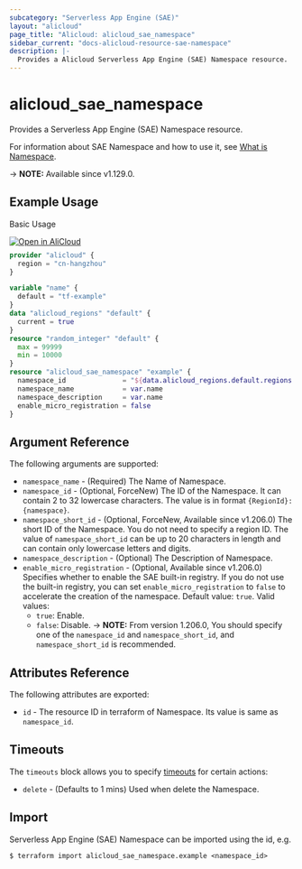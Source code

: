 ```yaml
---
subcategory: "Serverless App Engine (SAE)"
layout: "alicloud"
page_title: "Alicloud: alicloud_sae_namespace"
sidebar_current: "docs-alicloud-resource-sae-namespace"
description: |-
  Provides a Alicloud Serverless App Engine (SAE) Namespace resource.
---
```


# alicloud_sae_namespace

Provides a Serverless App Engine (SAE) Namespace resource.

For information about SAE Namespace and how to use it, see [What is Namespace](https://www.alibabacloud.com/help/en/sae/latest/createnamespace).

-> **NOTE:** Available since v1.129.0.

## Example Usage

Basic Usage

<div style="display: block;margin-bottom: 40px;"><div class="oics-button" style="float: right;position: absolute;margin-bottom: 10px;">
  <a href="https://api.aliyun.com/terraform?resource=alicloud_sae_namespace&exampleId=bf42f2c9-830c-88ef-1af2-02d842d04b68dd3509a5&activeTab=example&spm=docs.r.sae_namespace.0.bf42f2c983&intl_lang=EN_US" target="_blank">
    <img alt="Open in AliCloud" src="https://img.alicdn.com/imgextra/i1/O1CN01hjjqXv1uYUlY56FyX_!!6000000006049-55-tps-254-36.svg" style="max-height: 44px; max-width: 100%;">
  </a>
</div></div>

```terraform
provider "alicloud" {
  region = "cn-hangzhou"
}

variable "name" {
  default = "tf-example"
}
data "alicloud_regions" "default" {
  current = true
}
resource "random_integer" "default" {
  max = 99999
  min = 10000
}
resource "alicloud_sae_namespace" "example" {
  namespace_id              = "${data.alicloud_regions.default.regions.0.id}:example${random_integer.default.result}"
  namespace_name            = var.name
  namespace_description     = var.name
  enable_micro_registration = false
}
```

## Argument Reference

The following arguments are supported:

* `namespace_name` - (Required) The Name of Namespace.
* `namespace_id` - (Optional, ForceNew) The ID of the Namespace. It can contain 2 to 32 lowercase characters. The value is in format `{RegionId}:{namespace}`.
* `namespace_short_id` - (Optional, ForceNew, Available since v1.206.0) The short ID of the Namespace. You do not need to specify a region ID. The value of `namespace_short_id` can be up to 20 characters in length and can contain only lowercase letters and digits.
* `namespace_description` - (Optional) The Description of Namespace.
* `enable_micro_registration` - (Optional, Available since v1.206.0) Specifies whether to enable the SAE built-in registry. If you do not use the built-in registry, you can set `enable_micro_registration` to `false` to accelerate the creation of the namespace. Default value: `true`. Valid values:
  - `true`: Enable.
  - `false`: Disable.
-> **NOTE:** From version 1.206.0, You should specify one of the `namespace_id` and `namespace_short_id`, and `namespace_short_id` is recommended.

## Attributes Reference

The following attributes are exported:

* `id` - The resource ID in terraform of Namespace. Its value is same as `namespace_id`.

## Timeouts

The `timeouts` block allows you to specify [timeouts](https://developer.hashicorp.com/terraform/language/resources/syntax#operation-timeouts) for certain actions:

* `delete` - (Defaults to 1 mins) Used when delete the Namespace.

## Import

Serverless App Engine (SAE) Namespace can be imported using the id, e.g.

```shell
$ terraform import alicloud_sae_namespace.example <namespace_id>
```
